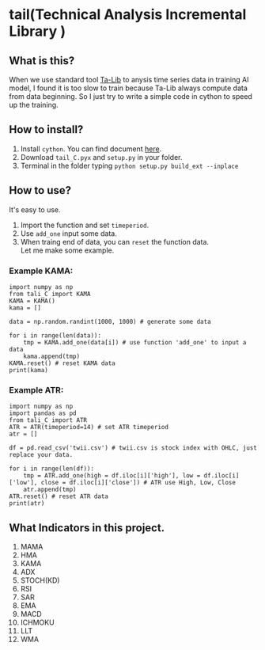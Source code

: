 # tail(Technical Analysis Incremental Library )


## What is this?
When we use standard tool [Ta-Lib](https://github.com/mrjbq7/ta-lib) to anysis time series data in training AI model, I found it is too slow to train because Ta-Lib always compute data from data beginning. So I just try to write a simple code in cython to speed up the training.  

## How to install?
1. Install `cython`. You can find document [here](https://cython.readthedocs.io/en/latest/src/quickstart/install.html).  
1. Download `tail_C.pyx` and `setup.py` in your folder.  
1. Terminal in the folder typing `python setup.py build_ext --inplace`

## How to use?
It's easy to use.  
1. Import the function and set `timeperiod`.  
2. Use `add_one` input some data.
3. When traing end of data, you can `reset` the function data.  
Let me make some example.  

### Example KAMA:
```
import numpy as np
from tali_C import KAMA
KAMA = KAMA()
kama = []

data = np.random.randint(1000, 1000) # generate some data

for i in range(len(data)):
    tmp = KAMA.add_one(data[i]) # use function 'add_one' to input a data
    kama.append(tmp)
KAMA.reset() # reset KAMA data
print(kama)
```

### Example ATR:
```
import numpy as np
import pandas as pd
from tali_C import ATR
ATR = ATR(timeperiod=14) # set ATR timeperiod
atr = []

df = pd.read_csv('twii.csv') # twii.csv is stock index with OHLC, just replace your data.

for i in range(len(df)):
    tmp = ATR.add_one(high = df.iloc[i]['high'], low = df.iloc[i]['low'], close = df.iloc[i]['close']) # ATR use High, Low, Close 
    atr.append(tmp)
ATR.reset() # reset ATR data
print(atr)
```


## What Indicators in this project.
1. MAMA
1. HMA
1. KAMA
1. ADX
1. STOCH(KD)
1. RSI
1. SAR
1. EMA
1. MACD
1. ICHMOKU
1. LLT
1. WMA
